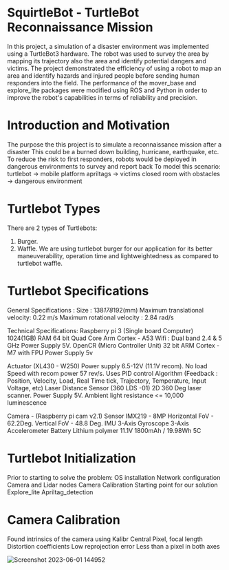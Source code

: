 # SquirtleBot - TurtleBot Reconnaissance Mission
In this project, a simulation of a disaster environment was implemented using a TurtleBot3 hardware. The robot was used to survey the area by mapping its trajectory also the area and identify potential dangers and victims. The project demonstrated the efficiency of using a robot to map an area and identify hazards and injured people before sending human responders into the field. The performance of the mover_base and explore_lite packages were modified using ROS and Python in order to improve the robot's capabilities in terms of reliability and precision.

# Introduction and Motivation
The purpose the this project is to simulate a reconnaissance mission after a disaster
This could be a burned down building, hurricane, earthquake, etc.
To reduce the risk to first responders, robots would be deployed in dangerous environments to survey and report back
To model this scenario:
turtlebot -> mobile platform
apriltags -> victims
closed room with obstacles -> dangerous environment

# Turtlebot Types
There are 2 types of Turtlebots: 
1. Burger.
2. Waffle.
We are using turtlebot burger for our application for its better maneuverability, operation time and lightweightedness as compared to turtlebot waffle. 

# Turtlebot Specifications 
General Specifications :
Size : 138*178*192(mm)
Maximum translational velocity: 0.22 m/s
Maximum rotational velocity : 2.84 rad/s

Technical Specifications:
Raspberry pi 3 (Single board Computer)	
1024(1GB) RAM
64 bit Quad Core Arm Cortex - A53
Wifi : Dual band 2.4 & 5 GHz
Power Supply 5V.
OpenCR (Micro Controller Unit)
32 bit ARM Cortex -M7 with FPU
Power Supply 5v

Actuator (XL430 - W250)
Power supply 6.5-12V (11.1V recom).
No load Speed with recom power 57 rev/s.
Uses PID control Algorithm (Feedback : Position, Velocity, Load, Real Time tick, Trajectory, Temperature, Input Voltage, etc)
Laser Distance Sensor (360 LDS -01)
2D 360 Deg laser scanner.
Power Supply 5V.
Ambient light resistance <= 10,000 luminescence 

Camera - (Raspberry pi cam v2.1)
Sensor IMX219 - 8MP
Horizontal FoV - 62.2Deg.
Vertical FoV - 48.8 Deg.
IMU 
3-Axis Gyroscope
3-Axis Accelerometer
Battery 
Lithium polymer 11.1V 1800mAh / 19.98Wh 5C

# Turtlebot Initialization
Prior to starting to solve the problem:
OS installation
Network configuration
Camera and Lidar nodes
Camera Calibration
Starting point for our solution
Explore_lite
Apriltag_detection

# Camera Calibration
Found intrinsics of the camera using Kalibr
Central Pixel, focal length
Distortion coefficients
Low reprojection error
Less than a pixel in both axes

![Screenshot 2023-06-01 144952](https://github.com/prathimaAnand/SquirtleBot---TurtleBot-Reconnaissance-Mission/assets/65678711/12e8de98-e063-4c07-8ed1-9ef17273483c)

 

